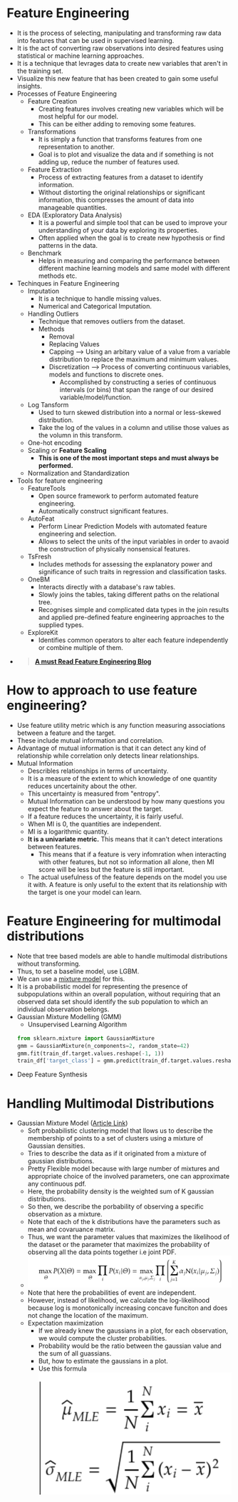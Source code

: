 # Feature Engineering
* It is the process of selecting, manipulating and transforming raw data into features that can be used in supervised learning.
* It is the act of converting raw observations into desired features using statistical or machine learning approaches.
* It is a technique that levrages data to create new variables that aren't in the training set.
* Visualize this new feature that has been created to gain some useful insights.
* Processes of Feature Engineering
    * Feature Creation
        * Creating features involves creating new variables which will be most helpful for our model.
        * This can be either adding to removing some features.
    * Transformations
        * It is simply a function that transforms features from one representation to another.
        * Goal is to plot and visualize the data and if something is not adding up, reduce the number of features used.
    * Feature Extraction
        * Process of extracting features from a dataset to identify information.
        * Without distorting the original relationships or significant information, this compresses the amount of data into manageable quantities.
    * EDA (Exploratory Data Analysis)
        * It is a powerful and simple tool that can be used to improve your understanding of your data by exploring its properties.
        * Often applied when the goal is to create new hypothesis or find patterns in the data.
    * Benchmark
        * Helps in measuring and comparing the performance between different machine learning models and same model with different methods etc.
* Techinques in Feature Engineering
    * Imputation
        * It is a technique to handle missing values.
        * Numerical and Categorical Imputation.
    * Handling Outliers
        * Technique that removes outliers from the dataset.
        * Methods
            * Removal
            * Replacing Values
            * Capping --> Using an arbitary value of a value from a variable distribution to replace the maximum and minimum values.
            * Discretization --> Process of converting continuous variables, models and functions to discrete ones.
                * Accomplished by constructing a series of continuous intervals (or bins) that span the range of our desired variable/model/function.
    * Log Tansform
        * Used to turn skewed distribution into a normal or less-skewed distribution.
        * Take the log of the values in a column and utilise those values as the volumn in this transform.
    * One-hot encoding
    * Scaling or **Feature Scaling**
        * **This is one of the most important steps and must always be performed.**
    * Normalization and Standardization
* Tools for feature engineering
    * FeatureTools
        * Open source framework to perform automated feature engineering.
        * Automatically construct significant features.
    * AutoFeat
        * Perform Linear Prediction Models with automated feature engineering and selection.
        * Allows to select the units of the input variables in order to avaoid the construction of physically nonsensical features.
    * TsFresh
        * Includes methods for assessing the explanatory power and significance of such traits in regression and classification tasks.
    * OneBM
        * Interacts directly with a database's raw tables.
        * Slowly joins the tables, taking different paths on the relational tree.
        * Recognises simple and complicated data types in the join results and applied pre-defined feature engineering approaches to the supplied types.
    * ExploreKit
        * Identifies common operators to alter each feature independently or combine multiple of them.
* > [**A must Read Feature Engineering Blog**](https://towardsdatascience.com/feature-engineering-for-machine-learning-3a5e293a5114#3abe)


# How to approach to use feature engineering?
* Use feature utility metric which is any function measuring associations between a feature and the target.
* These include mutual information and correlation.
* Advantage of mutual information is that it can detect any kind of relationship while correlation only detects linear relationships.
* Mutual Information
    * Describles relationships in terms of uncertainty.
    * It is a measure of the extent to which knowledge of one quantity reduces uncertainity about the other.
    * This uncertainty is measured from "entropy".
    * Mutual Information can be understood by how many questions you expect the feature to answer about the target.
    * If a feature reduces the uncertainty, it is fairly useful.
    * When MI is 0, the quantities are independent.
    * MI is a logarithmic quantity.
    * **It is a univariate metric.** This means that it can't detect interations between features.
        * This means that if a feature is very infomration when interacting with other features, but not so information all alone, then MI score will be less but the feature is still important.
    * The actual usefulness of the feature depends on the model you use it with. A feature is only useful to the extent that its relationship with the target is one your model can learn.

# Feature Engineering for multimodal distributions
* Note that tree based models are able to handle multimodal distributions without transforming.
* Thus, to set a baseline model, use LGBM.
* We can use a [mixture model](https://en.wikipedia.org/wiki/Mixture_model) for this. 
* It is a probabilistic model for representing the presence of subpopulations within an overall population, without requiring that an observed data set should identify the sub population to which an individual observation belongs.
* Gaussian Mixture Modelling (GMM)
    * Unsupervised Learning Algorithm
    ```python
    from sklearn.mixture import GaussianMixture
    gmm = GaussianMixture(n_components=2, random_state=42)
    gmm.fit(train_df.target.values.reshape(-1, 1))
    train_df['target_class'] = gmm.predict(train_df.target.values.reshape(-1, 1))
    ```
* Deep Feature Synthesis

# Handling Multimodal Distributions
* Gaussian Mixture Model ([Article Link](https://towardsdatascience.com/gaussian-mixture-models-and-expectation-maximization-a-full-explanation-50fa94111ddd))
    * Soft probabilistic clustering model that llows us to describe the membership of points to a set of clusters using a mixture of Gaussian densities.
    * Tries to describe the data as if it originated from a mixture of gaussian distributions.
    * Pretty Flexible model because with large number of mixtures and appropriate choice of the involved parameters, one can approximate any continuous pdf.
    * Here, the probability density is the weighted sum of K gaussian distributions.
    * So then, we describe the porbability of observing a specific observation as a mixture.
    * Note that each of the k distributions have the parameters such as mean and covaruance matrix.
    * Thus, we want the parameter values that maximizes the likelihood of the dataset or the parameter that maximizes the probability of observing all the data points together i.e joint PDF.
    * ![](./assets/images/Expectation_maximization_FE.png)
    * Note that here the probabilities of event are independent.
    * However, instead of likelihood, we calculate the log-likelihood because  log is  monotonically increasing concave funciton and does not change the location of the maximum.
    * Expectation maximization
        * If we already knew the gaussians in a plot, for each observation, we would compute the cluster probabilities.
        * Probability would be the ratio between the gaussian value and the sum of all guassians.
        * But, how to estimate the gaussians in a plot.
        * Use this formula ![](./assets/images/EM_GMM_Parameter_Estimation.png)